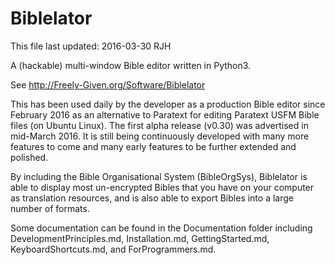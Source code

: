Biblelator
==========
This file last updated: 2016-03-30 RJH


A (hackable) multi-window Bible editor written in Python3.

See http://Freely-Given.org/Software/Biblelator

This has been used daily by the developer as a production Bible editor since February 2016
as an alternative to Paratext for editing Paratext USFM Bible files (on Ubuntu Linux).
The first alpha release (v0.30) was advertised in mid-March 2016.
It is still being continuously developed with many more features to come
and many early features to be further extended and polished.

By including the Bible Organisational System (BibleOrgSys), Biblelator is able
to display most un-encrypted Bibles that you have on your computer as translation
resources, and is also able to export Bibles into a large number of formats.

Some documentation can be found in the Documentation folder
    including DevelopmentPrinciples.md, Installation.md, GettingStarted.md, KeyboardShortcuts.md,
    and ForProgrammers.md.
